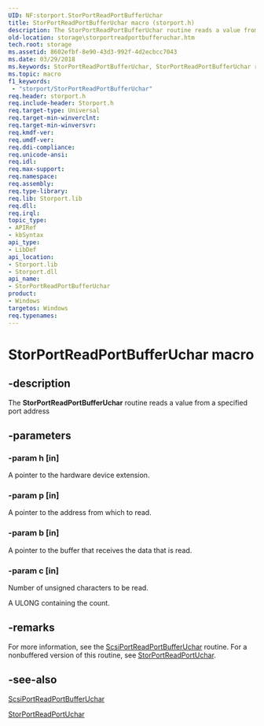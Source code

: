 ```yaml
---
UID: NF:storport.StorPortReadPortBufferUchar
title: StorPortReadPortBufferUchar macro (storport.h)
description: The StorPortReadPortBufferUchar routine reads a value from a specified port address
old-location: storage\storportreadportbufferuchar.htm
tech.root: storage
ms.assetid: 8602efbf-8e90-43d3-992f-4d2ecbcc7043
ms.date: 03/29/2018
ms.keywords: StorPortReadPortBufferUchar, StorPortReadPortBufferUchar routine [Storage Devices], storage.storportreadportbufferuchar, storport/StorPortReadPortBufferUchar, storprt_e7304977-c32a-44c2-88ea-a08767ea5399.xml
ms.topic: macro
f1_keywords:
 - "storport/StorPortReadPortBufferUchar"
req.header: storport.h
req.include-header: Storport.h
req.target-type: Universal
req.target-min-winverclnt: 
req.target-min-winversvr: 
req.kmdf-ver: 
req.umdf-ver: 
req.ddi-compliance: 
req.unicode-ansi: 
req.idl: 
req.max-support: 
req.namespace: 
req.assembly: 
req.type-library: 
req.lib: Storport.lib
req.dll: 
req.irql: 
topic_type:
- APIRef
- kbSyntax
api_type:
- LibDef
api_location:
- Storport.lib
- Storport.dll
api_name:
- StorPortReadPortBufferUchar
product:
- Windows
targetos: Windows
req.typenames: 
---
```


# StorPortReadPortBufferUchar macro


## -description


The <b>StorPortReadPortBufferUchar</b> routine reads a value from a specified port address 


## -parameters




### -param h [in]

A pointer to the hardware device extension.


### -param p [in]

A pointer to the address from which to read. 


### -param b [in]

A pointer to the buffer that receives the data that is read.


### -param c [in]

Number of unsigned characters to be read. 

A ULONG containing the count. 

## -remarks



For more information, see the <a href="https://docs.microsoft.com/windows-hardware/drivers/ddi/srb/nf-srb-scsiportreadportbufferuchar">ScsiPortReadPortBufferUchar</a> routine. For a nonbuffered version of this routine, see <a href="https://docs.microsoft.com/windows-hardware/drivers/ddi/storport/nf-storport-storportreadportuchar">StorPortReadPortUchar</a>. 




## -see-also




<a href="https://docs.microsoft.com/windows-hardware/drivers/ddi/srb/nf-srb-scsiportreadportbufferuchar">ScsiPortReadPortBufferUchar</a>



<a href="https://docs.microsoft.com/windows-hardware/drivers/ddi/storport/nf-storport-storportreadportuchar">StorPortReadPortUchar</a>
 

 

